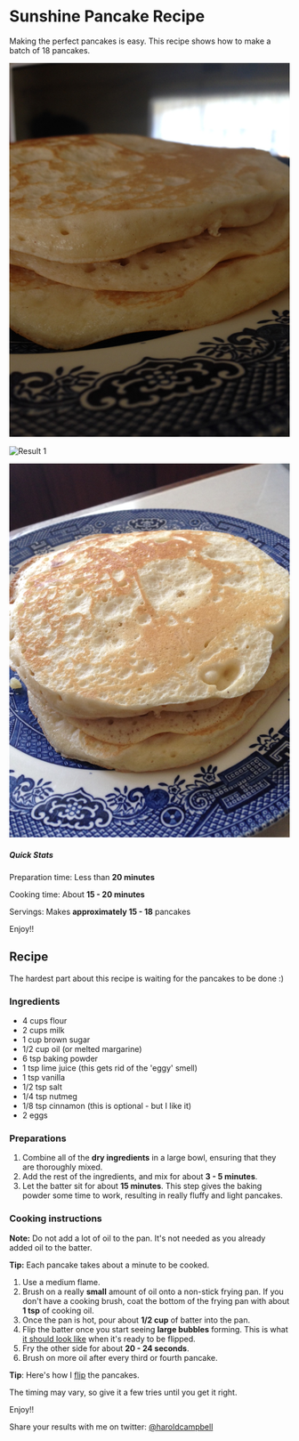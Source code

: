 # Sunshine Pancake Recipe

Making the perfect pancakes is easy. This recipe shows how to make a batch of 18 pancakes.

![Result 1](assets/sunshine-pancake-recipe/result-1.JPG)

![Result 1](assets/result-1.JPG)

![Result 2](assets/sunshine-pancake-recipe/result-2.JPG)

##### Quick Stats

Preparation time: Less than **20 minutes**

Cooking time: About **15 - 20 minutes**

Servings: Makes **approximately 15 - 18** pancakes

Enjoy!!

## Recipe

The hardest part about this recipe is waiting for the pancakes to be done :)

### Ingredients

- 4 cups flour
- 2 cups milk
- 1 cup brown sugar
- 1/2 cup oil (or melted margarine)
- 6 tsp baking powder
- 1 tsp lime juice (this gets rid of the 'eggy' smell)
- 1 tsp vanilla
- 1/2 tsp salt
- 1/4 tsp nutmeg
- 1/8 tsp cinnamon (this is optional - but I like it)
- 2 eggs

### Preparations

1. Combine all of the **dry ingredients** in a large bowl, ensuring that they are thoroughly mixed.
2. Add the rest of the ingredients, and mix for about **3 - 5 minutes**.
3. Let the batter sit for about **15 minutes**. This step gives the baking powder some time to work, resulting in really fluffy and light pancakes.

### Cooking instructions

**Note:** Do not add a lot of oil to the pan. It's not needed as you already added oil to the batter.

**Tip:** Each pancake takes about a minute to be cooked.

1. Use a medium flame.
2. Brush on a really **small** amount of oil onto a non-stick frying pan. If you don't have a cooking brush, coat the bottom of the frying pan with about **1 tsp** of cooking oil.
3. Once the pan is hot, pour about **1/2 cup** of batter into the pan.
4. Flip the batter once you start seeing **large bubbles** forming. This is what [it should look like](assets/sunshine-pancake-recipe/time-to-flip.JPG) when it's ready to be flipped.
5. Fry the other side for about **20 - 24 seconds**.
6. Brush on more oil after every third or fourth pancake.

**Tip**: Here's how I [flip](assets/sunshine-pancake-recipe/flipping.MOV) the pancakes.

The timing may vary, so give it a few tries until you get it right.

Enjoy!!

Share your results with me on twitter: [@haroldcampbell](http://twitter.com/haroldcampbell)
